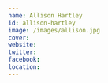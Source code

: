 ```yaml
---
name: Allison Hartley
id: allison-hartley
image: /images/allison.jpg
cover:
website:
twitter: 
facebook:
location: 
---
```

